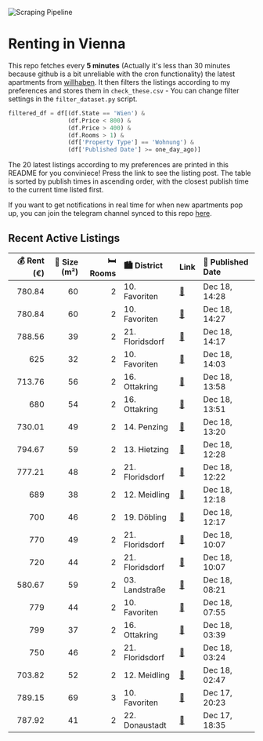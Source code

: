![Scraping Pipeline](https://github.com/AthomsG/renting-in-vienna/actions/workflows/run_pipeline.yml/badge.svg)


# Renting in Vienna

This repo fetches every **5 minutes** (Actually it's less than 30 minutes because github is a bit unreliable with the cron functionality) the latest apartments from [willhaben](https://www.willhaben.at/).
It then filters the listings according to my preferences and stores them in `check_these.csv` - You can change filter settings in the `filter_dataset.py` script.

```python
filtered_df = df[(df.State == 'Wien') & 
                 (df.Price < 800) &
                 (df.Price > 400) &
                 (df.Rooms > 1) &
                 (df['Property Type'] == 'Wohnung') &
                 (df['Published Date'] >= one_day_ago)]
```

The 20 latest listings according to my preferences are printed in this README for you conviniece! Press the link to see the listing post.
The table is sorted by publish times in ascending order, with the closest publish time to the current time listed first.

If you want to get notifications in real time for when new apartments pop up, you can join the telegram channel synced to this repo [here](https://t.me/+1HPAYOf5BSsyNTlk).

## Recent Active Listings

|   💰 Rent (€) |   📏 Size (m²) |   🛏️ Rooms | 🏙️ District     | Link                                                                                                                                                                                                                 | 📅 Published Date   |
|-------------:|--------------:|-----------:|:----------------|:---------------------------------------------------------------------------------------------------------------------------------------------------------------------------------------------------------------------|:-------------------|
|       780.84 |            60 |          2 | 10. Favoriten   | [🔗](https://www.willhaben.at/iad/immobilien/d/mietwohnungen/wien/wien-1100-favoriten/gro%C3%9Fz%C3%BCgige-2-zimmer-wohnung-inkl.-einbauk%C3%BCche---unbefristet-und-ab-sofort-beziehbar%21-1458428029/)              | Dec 18, 14:28      |
|       780.84 |            60 |          2 | 10. Favoriten   | [🔗](https://www.willhaben.at/iad/immobilien/d/mietwohnungen/wien/wien-1100-favoriten/holbeingasse-6---stilvolles-wohnen-in-favoriten-844989295/)                                                                     | Dec 18, 14:27      |
|       788.56 |            39 |          2 | 21. Floridsdorf | [🔗](https://www.willhaben.at/iad/immobilien/d/mietwohnungen/wien/wien-1210-floridsdorf/leo-131---hochwertige-neubauwohnungen-mit-anbindung-zu-u6-s-bahn-und-u1-in-leopoldau-mit-inkludierter-k%C3%BCche-1058670682/) | Dec 18, 14:17      |
|       625    |            32 |          2 | 10. Favoriten   | [🔗](https://www.willhaben.at/iad/immobilien/d/mietwohnungen/wien/wien-1100-favoriten/provisionsfrei---sch%C3%B6ne-2-zimmer-wohnung-ideal-f%C3%BCr-p%C3%A4rchen-oder-singles-2109286336/)                             | Dec 18, 14:03      |
|       713.76 |            56 |          2 | 16. Ottakring   | [🔗](https://www.willhaben.at/iad/immobilien/d/mietwohnungen/wien/wien-1160-ottakring/neuwertig%21-1912799400/)                                                                                                       | Dec 18, 13:58      |
|       680    |            54 |          2 | 16. Ottakring   | [🔗](https://www.willhaben.at/iad/immobilien/d/mietwohnungen/wien/wien-1160-ottakring/untermiete-/-mitbewohner/-in-1220644394/)                                                                                       | Dec 18, 13:51      |
|       730.01 |            49 |          2 | 14. Penzing     | [🔗](https://www.willhaben.at/iad/immobilien/d/mietwohnungen/wien/wien-1140-penzing/2-zimmer-wohnung-n%C3%A4he-u4%21-845805356/)                                                                                      | Dec 18, 13:20      |
|       794.67 |            59 |          2 | 13. Hietzing    | [🔗](https://www.willhaben.at/iad/immobilien/d/mietwohnungen/wien/wien-1130-hietzing/zweizimmerwohnung-im-3.-liftstock-mit-tollem-gr%C3%BCnblick%21-1286513858/)                                                      | Dec 18, 12:28      |
|       777.21 |            48 |          2 | 21. Floridsdorf | [🔗](https://www.willhaben.at/iad/immobilien/d/mietwohnungen/wien/wien-1210-floridsdorf/gepflegte-studentenwohnungen-mit-einbauk%C3%BCche-in-1210-zu-mieten-1030049299/)                                              | Dec 18, 12:22      |
|       689    |            38 |          2 | 12. Meidling    | [🔗](https://www.willhaben.at/iad/immobilien/d/mietwohnungen/wien/wien-1120-meidling/%2Aneues-projekt%2A-urbanes-wohnen-im-wildgarten-ab-01.02.2025-1936334166/)                                                      | Dec 18, 12:18      |
|       700    |            46 |          2 | 19. Döbling     | [🔗](https://www.willhaben.at/iad/immobilien/d/mietwohnungen/wien/wien-1190-d%C3%B6bling/zwei-zimmer-wohnung-in-traumhafter-ruhelage%21-1880900750/)                                                                  | Dec 18, 12:17      |
|       770    |            49 |          2 | 21. Floridsdorf | [🔗](https://www.willhaben.at/iad/immobilien/d/mietwohnungen/wien/wien-1210-floridsdorf/jetzt-mieten-sp%C3%A4ter-kaufen:-wohnen-in-stammersdorfer-naturidylle-761411382/)                                             | Dec 18, 10:07      |
|       720    |            44 |          2 | 21. Floridsdorf | [🔗](https://www.willhaben.at/iad/immobilien/d/mietwohnungen/wien/wien-1210-floridsdorf/mietwohnung-genie%C3%9Fen-kaufoption-nutzen:-wohnen-in-stammersdorfer-naturkulisse-761411356/)                                | Dec 18, 10:07      |
|       580.67 |            59 |          2 | 03. Landstraße  | [🔗](https://www.willhaben.at/iad/immobilien/d/mietwohnungen/wien/wien-1030-landstra%C3%9Fe/direktvergabe-gemeindewohnung-vormerkschein-30.11.24-1971031712/)                                                         | Dec 18, 08:21      |
|       779    |            44 |          2 | 10. Favoriten   | [🔗](https://www.willhaben.at/iad/immobilien/d/mietwohnungen/wien/wien-1100-favoriten/sch%C3%B6ne-sonnige-ruhige-und-sehr-gepflegte-wohnung---provisionsfrei-1373721648/)                                             | Dec 18, 07:55      |
|       799    |            37 |          2 | 16. Ottakring   | [🔗](https://www.willhaben.at/iad/immobilien/d/mietwohnungen/wien/wien-1160-ottakring/wundersch%C3%B6ne-2-zimmer-dachgeschosswohnung-mit-balkon-in-u-bahn-n%C3%A4he-1727405139/)                                      | Dec 18, 03:39      |
|       750    |            46 |          2 | 21. Floridsdorf | [🔗](https://www.willhaben.at/iad/immobilien/d/mietwohnungen/wien/wien-1210-floridsdorf/helle-freundliche-2-zimmer-wohnung-nahe-der-donauinsel-1656431386/)                                                           | Dec 18, 03:24      |
|       703.82 |            52 |          2 | 12. Meidling    | [🔗](https://www.willhaben.at/iad/immobilien/d/mietwohnungen/wien/wien-1120-meidling/ger%C3%A4umige-2-zimmer-wohnung-im-eg-1214111912/)                                                                               | Dec 18, 02:47      |
|       789.15 |            69 |          3 | 10. Favoriten   | [🔗](https://www.willhaben.at/iad/immobilien/d/mietwohnungen/wien/wien-1100-favoriten/gepflegte-wg-taugliche-2-zimmer-%2B-kabinett-15min-vom-karlsplatz-944736797/)                                                   | Dec 17, 20:23      |
|       787.92 |            41 |          2 | 22. Donaustadt  | [🔗](https://www.willhaben.at/iad/immobilien/d/mietwohnungen/wien/wien-1220-donaustadt/modernes-wohnen-mit-balkon-in-1220-wien---4119m%C2%B2-zum-mietpreis-von-78792-eur%21-1580236359/)                              | Dec 17, 18:35      |
